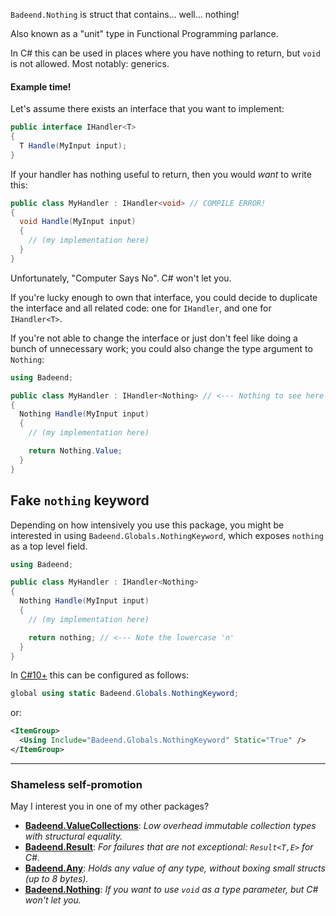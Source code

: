 
`Badeend.Nothing` is struct that contains... well... nothing!

Also known as a "unit" type in Functional Programming parlance. 

In C# this can be used in places where you have nothing to return, but `void` is not allowed. Most notably: generics.

#### Example time!

Let's assume there exists an interface that you want to implement:

```cs
public interface IHandler<T>
{
  T Handle(MyInput input);
}
```

If your handler has nothing useful to return, then you would _want_ to write this:

```cs
public class MyHandler : IHandler<void> // COMPILE ERROR!
{
  void Handle(MyInput input)
  {
    // (my implementation here)
  }
}
```

Unfortunately, "Computer Says No". C# won't let you.

If you're lucky enough to own that interface, you could decide to duplicate the interface and all related code: one for `IHandler`, and one for `IHandler<T>`.

If you're not able to change the interface or just don't feel like doing a bunch of unnecessary work; you could also change the type argument to `Nothing`:

```cs
using Badeend;

public class MyHandler : IHandler<Nothing> // <--- Nothing to see here
{
  Nothing Handle(MyInput input)
  {
    // (my implementation here)

    return Nothing.Value;
  }
}
```

## Fake `nothing` keyword

Depending on how intensively you use this package, you might be interested in using `Badeend.Globals.NothingKeyword`, which exposes `nothing` as a top level field.

```cs
using Badeend;

public class MyHandler : IHandler<Nothing>
{
  Nothing Handle(MyInput input)
  {
    // (my implementation here)

    return nothing; // <--- Note the lowercase 'n'
  }
}
```

In [C#10+](https://learn.microsoft.com/en-us/dotnet/csharp/language-reference/keywords/using-directive#global-modifier) this can be configured as follows:

```cs
global using static Badeend.Globals.NothingKeyword;
```

or:

```xml
<ItemGroup>
  <Using Include="Badeend.Globals.NothingKeyword" Static="True" />
</ItemGroup>
```

---

### Shameless self-promotion

May I interest you in one of my other packages?

- **[Badeend.ValueCollections](https://badeend.github.io/ValueCollections/)**: _Low overhead immutable collection types with structural equality._
- **[Badeend.Result](https://badeend.github.io/Result/)**: _For failures that are not exceptional: `Result<T,E>` for C#._
- **[Badeend.Any](https://badeend.github.io/Any/)**: _Holds any value of any type, without boxing small structs (up to 8 bytes)._
- **[Badeend.Nothing](https://github.com/badeend/Nothing)**: _If you want to use `void` as a type parameter, but C# won't let you._